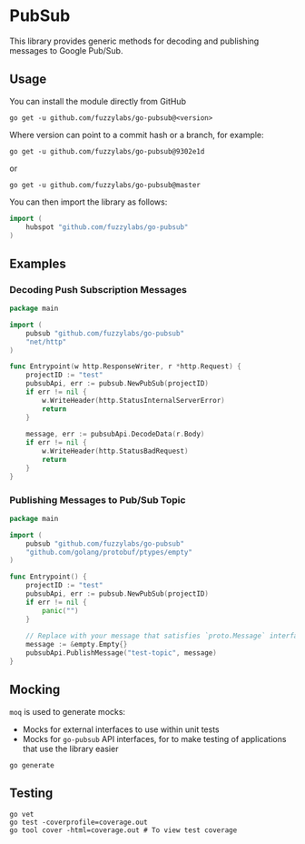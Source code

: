 # PubSub
This library provides generic methods for decoding and publishing messages to Google Pub/Sub.

## Usage
You can install the module directly from GitHub

```shell
go get -u github.com/fuzzylabs/go-pubsub@<version>
```

Where version can point to a commit hash or a branch, for example:

```shell
go get -u github.com/fuzzylabs/go-pubsub@9302e1d
```

or 

```shell
go get -u github.com/fuzzylabs/go-pubsub@master
```

You can then import the library as follows:
```go
import (
	hubspot "github.com/fuzzylabs/go-pubsub"
)
```

## Examples
### Decoding Push Subscription Messages
```go
package main

import (
	pubsub "github.com/fuzzylabs/go-pubsub"
	"net/http"
)

func Entrypoint(w http.ResponseWriter, r *http.Request) {
	projectID := "test"
	pubsubApi, err := pubsub.NewPubSub(projectID)
	if err != nil {
		w.WriteHeader(http.StatusInternalServerError)
		return
	}
	
	message, err := pubsubApi.DecodeData(r.Body)
	if err != nil {
		w.WriteHeader(http.StatusBadRequest)
		return
	}
}
```

### Publishing Messages to Pub/Sub Topic
```go
package main

import (
	pubsub "github.com/fuzzylabs/go-pubsub"
	"github.com/golang/protobuf/ptypes/empty"
)

func Entrypoint() {
	projectID := "test"
	pubsubApi, err := pubsub.NewPubSub(projectID)
	if err != nil {
		panic("")
	}
	
	// Replace with your message that satisfies `proto.Message` interface
	message := &empty.Empty{}
	pubsubApi.PublishMessage("test-topic", message)
}
```

## Mocking
`moq` is used to generate mocks:
* Mocks for external interfaces to use within unit tests
* Mocks for `go-pubsub` API interfaces, for to make testing of applications that use the library easier

```
go generate
```

## Testing
```
go vet
go test -coverprofile=coverage.out
go tool cover -html=coverage.out # To view test coverage
```